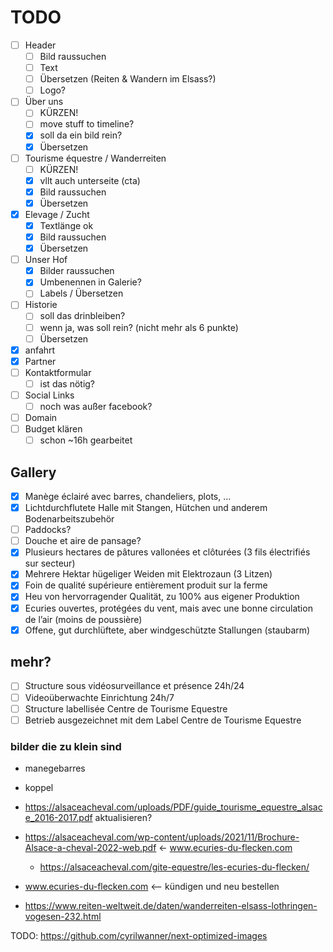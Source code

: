 # TODO

- [ ] Header
  - [ ] Bild raussuchen
  - [ ] Text
  - [ ] Übersetzen (Reiten & Wandern im Elsass?)
  - [ ] Logo?
- [ ] Über uns
  - [ ] KÜRZEN!
  - [ ] move stuff to timeline?
  - [x] soll da ein bild rein?
  - [x] Übersetzen
- [ ] Tourisme équestre / Wanderreiten
  - [ ] KÜRZEN!
  - [x] vllt auch unterseite (cta)
  - [x] Bild raussuchen
  - [x] Übersetzen
- [x] Elevage / Zucht
  - [x] Textlänge ok
  - [x] Bild raussuchen
  - [x] Übersetzen
- [ ] Unser Hof
  - [x] Bilder raussuchen
  - [x] Umbenennen in Galerie?
  - [ ] Labels / Übersetzen
- [ ] Historie
  - [ ] soll das drinbleiben?
  - [ ] wenn ja, was soll rein? (nicht mehr als 6 punkte)
  - [ ] Übersetzen
- [x] anfahrt
- [x] Partner
- [ ] Kontaktformular
  - [ ] ist das nötig?
- [ ] Social Links
  - [ ] noch was außer facebook?
- [ ] Domain
- [ ] Budget klären
  - [ ] schon ~16h gearbeitet

## Gallery

- [x] Manège éclairé avec barres, chandeliers, plots, …
- [x] Lichtdurchflutete Halle mit Stangen, Hütchen und anderem Bodenarbeitszubehör
- [ ] Paddocks?
- [ ] Douche et aire de pansage?
- [x] Plusieurs hectares de pâtures vallonées et clôturées (3 fils électrifiés sur secteur)
- [x] Mehrere Hektar hügeliger Weiden mit Elektrozaun (3 Litzen)
- [x] Foin de qualité supérieure entièrement produit sur la ferme
- [x] Heu von hervorragender Qualität, zu 100% aus eigener Produktion
- [x] Ecuries ouvertes, protégées du vent, mais avec une bonne circulation de l’air (moins de poussière)
- [x] Offene, gut durchlüftete, aber windgeschützte Stallungen (staubarm)

## mehr?

- [ ] Structure sous vidéosurveillance et présence 24h/24
- [ ] Videoüberwachte Einrichtung 24h/7
- [ ] Structure labellisée Centre de Tourisme Equestre
- [ ] Betrieb ausgezeichnet mit dem Label Centre de Tourisme Equestre

### bilder die zu klein sind

- manegebarres
- koppel

- https://alsaceacheval.com/uploads/PDF/guide_tourisme_equestre_alsace_2016-2017.pdf aktualisieren?
- https://alsaceacheval.com/wp-content/uploads/2021/11/Brochure-Alsace-a-cheval-2022-web.pdf <- www.ecuries-du-flecken.com
  - https://alsaceacheval.com/gite-equestre/les-ecuries-du-flecken/
- www.ecuries-du-flecken.com <-- kündigen und neu bestellen
- https://www.reiten-weltweit.de/daten/wanderreiten-elsass-lothringen-vogesen-232.html

TODO: https://github.com/cyrilwanner/next-optimized-images